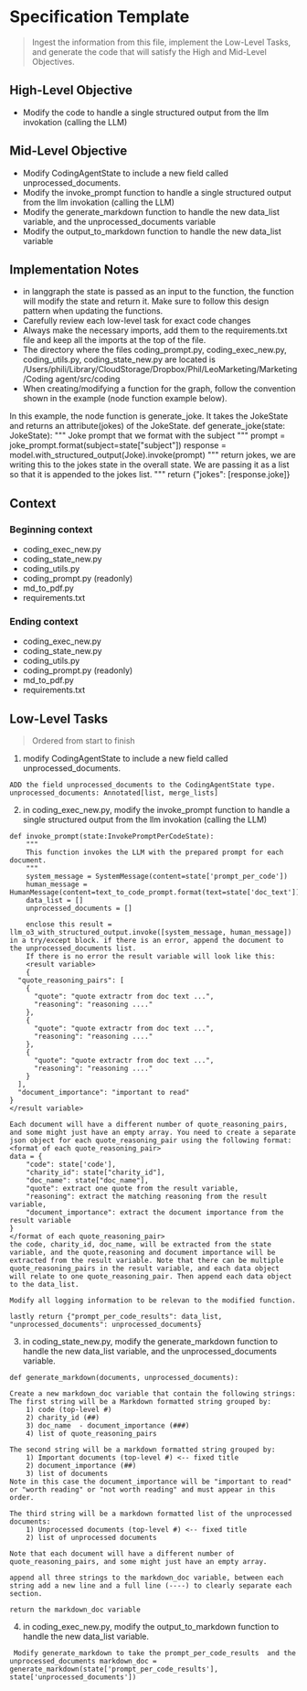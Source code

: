 # Specification Template
> Ingest the information from this file, implement the Low-Level Tasks, and generate the code that will satisfy the High and Mid-Level Objectives.

## High-Level Objective

- Modify the code to handle a single structured output from the llm invokation (calling the LLM)

## Mid-Level Objective

- Modify CodingAgentState to include a new field called unprocessed_documents. 
- Modify the invoke_prompt function to handle a single structured output from the llm invokation (calling the LLM)
- Modify the generate_markdown function to handle the new data_list variable, and the unprocessed_documents variable
- Modify the output_to_markdown function to handle the new data_list variable

## Implementation Notes
- in langgraph the state is passed as an input to the function, the function will modify the state and return it. Make sure to follow this design pattern when updating the functions.
- Carefully review each low-level task for exact code changes
- Always make the necessary imports, add them to the requirements.txt file and keep all the imports at the top of the file.
- The directory where the files coding_prompt.py, coding_exec_new.py, coding_utils.py, coding_state_new.py are located is /Users/phili/Library/CloudStorage/Dropbox/Phil/LeoMarketing/Marketing/Coding agent/src/coding
- When creating/modifying a function for the graph, follow the convention shown in the example (node function example below).


<node function example>
In this example, the node function is generate_joke. It takes the JokeState and returns an attribute(jokes) of the JokeState.
def generate_joke(state: JokeState):
    """
    Joke prompt that we format with the subject
    """
    prompt = joke_prompt.format(subject=state["subject"])
    response = model.with_structured_output(Joke).invoke(prompt)
    """
    return jokes, we are writing this to the jokes state in the overall state.
    We are passing it as a list so that it is appended to the jokes list.
    """
    return {"jokes": [response.joke]}
</node function example>


## Context

### Beginning context
- coding_exec_new.py
- coding_state_new.py
- coding_utils.py
- coding_prompt.py (readonly)
- md_to_pdf.py
- requirements.txt

### Ending context  
- coding_exec_new.py
- coding_state_new.py 
- coding_utils.py
- coding_prompt.py (readonly)
- md_to_pdf.py
- requirements.txt

## Low-Level Tasks
> Ordered from start to finish

1. modify CodingAgentState to include a new field called unprocessed_documents. 
```aider
ADD the field unprocessed_documents to the CodingAgentState type.
unprocessed_documents: Annotated[list, merge_lists]
```

2. in coding_exec_new.py, modify the invoke_prompt function to handle a single structured output from the llm invokation (calling the LLM)
```aider
def invoke_prompt(state:InvokePromptPerCodeState):
    """
    This function invokes the LLM with the prepared prompt for each document.
    """
    system_message = SystemMessage(content=state['prompt_per_code'])
    human_message = HumanMessage(content=text_to_code_prompt.format(text=state['doc_text']))
    data_list = []
    unprocessed_documents = []

    enclose this result = llm_o3_with_structured_output.invoke([system_message, human_message]) in a try/except block. if there is an error, append the document to the unprocessed_documents list. 
    If there is no error the result variable will look like this:
    <result variable>
    {
  "quote_reasoning_pairs": [
    {
      "quote": "quote extractr from doc text ...",
      "reasoning": "reasoning ...."
    },
    {
      "quote": "quote extractr from doc text ...",
      "reasoning": "reasoning ...."
    },
    {
      "quote": "quote extractr from doc text ...",
      "reasoning": "reasoning ...."
    }
  ],
  "document_importance": "important to read"
}
</result variable>

Each document will have a different number of quote_reasoning_pairs, and some might just have an empty array. You need to create a separate json object for each quote_reasoning_pair using the following format:
<format of each quote_reasoning_pair>
data = {
    "code": state['code'],
    "charity_id": state["charity_id"],
    "doc_name": state["doc_name"],
    "quote": extract one quote from the result variable,
    "reasoning": extract the matching reasoning from the result variable,
    "document_importance": extract the document importance from the result variable
}
</format of each quote_reasoning_pair>
the code, charity_id, doc_name, will be extracted from the state variable, and the quote,reasoning and document importance will be extracted from the result variable. Note that there can be multiple quote_reasoning_pairs in the result variable, and each data object will relate to one quote_reasoning_pair. Then append each data object to the data_list.

Modify all logging information to be relevan to the modified function.

lastly return {"prompt_per_code_results": data_list, "unprocessed_documents": unprocessed_documents}

```

3. in coding_state_new.py, modify the generate_markdown function to handle the new data_list variable, and the unprocessed_documents variable.
```aider
def generate_markdown(documents, unprocessed_documents):

Create a new markdown_doc variable that contain the following strings:
The first string will be a Markdown formatted string grouped by:
    1) code (top-level #)
    2) charity_id (##)
    3) doc_name  - document_importance (###)
    4) list of quote_reasoning_pairs

The second string will be a markdown formatted string grouped by:
    1) Important documents (top-level #) <-- fixed title
    2) document_importance (##)
    3) list of documents
Note in this case the document_importance will be "important to read" or "worth reading" or "not worth reading" and must appear in this order.

The third string will be a markdown formatted list of the unprocessed documents: 
    1) Unprocessed documents (top-level #) <-- fixed title
    2) list of unprocessed documents

Note that each document will have a different number of quote_reasoning_pairs, and some might just have an empty array.

append all three strings to the markdown_doc variable, between each string add a new line and a full line (----) to clearly separate each section.
  
return the markdown_doc variable
```


4. in coding_exec_new.py, modify the output_to_markdown function to handle the new data_list variable.
```aider
 Modify generate_markdown to take the prompt_per_code_results  and the unprocessed_documents markdown_doc = generate_markdown(state['prompt_per_code_results'], state['unprocessed_documents'])
```